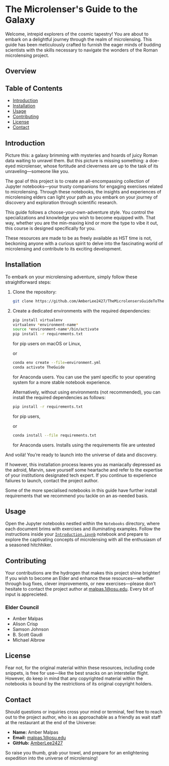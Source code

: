 # The Microlenser's Guide to the Galaxy
Welcome, intrepid explorers of the cosmic tapestry! You are about to embark on a delightful journey through the realm of microlensing. This guide has been meticulously crafted to furnish the eager minds of budding scientists with the skills necessary to navigate the wonders of the Roman microlensing project.

## Overview


## Table of Contents
- [Introduction](#introduction)
- [Installation](#installation)
- [Usage](#usage)
- [Contributing](#contributing)
- [License](#license)
- [Contact](#contact)

## Introduction
Picture this: a galaxy brimming with mysteries and hoards of juicy Roman data waiting to unravel them. But this picture is missing something: a doe-eyed microlenser, whose fortitude and cleverness are up to the task of its unraveling—someone like you.

The goal of this project is to create an all-encompassing collection of Jupyter notebooks—your trusty companions for engaging exercises related to microlensing. Through these notebooks, the insights and experiences of microlensing elders can light your path as you embark on your journey of discovery and exploration through scientific research.

This guide follows a choose-your-own-adventure style. You control the specializations and knowledge you wish to become equipped with. That way, whether you are the min-maxing kind or more the type to vibe it out, this course is designed specifically for you.

These resources are made to be as freely available as HST time is not, beckoning anyone with a curious spirit to delve into the fascinating world of microlensing and contribute to its exciting development.

## Installation
To embark on your microlensing adventure, simply follow these straightforward steps:

1. Clone the repository:  
   ```bash
   git clone https://github.com/AmberLee2427/TheMicrolensersGuideToTheGalaxy.git
   ```
1. Create a dedicated environments with the required dependencies:
    ```bash
    pip install virtualenv
    virtualenv *environment-name*
    source *environment-name*/bin/activate
    pip install -r requirements.txt
    ```
    for pip users on macOS or Linux,

    or

    ```bash
    conda env create --file=environment.yml
    conda activate TheGuide
    ```
    for Anaconda users. You can use the yaml specific to your operating system for a more stable notebook experience.
    
    Alternatively, without using environments (not recommended), you can install the required dependencies as follows:  
    ```bash
    pip install -r requirements.txt
    ```
    for pip users,

    or 

    ```bash
    conda install --file requirements.txt
    ```
    for Anaconda users. Installs using the requirements file are untested

And voilà! You’re ready to launch into the universe of data and discovery.

If however, this installation process leaves you as maniacally depressed as the adroid, Marvin, save yourself some heartache and refer to the expertise of your institutions designated tech expert. If you continue to experience faliures to launch, contact the project author. 

Some of the more specialised notebooks in this guide have further install requirements that we recommend you tackle on an as-needed basis.

## Usage

Open the Jupyter notebooks nestled within the `Notebooks` directory, where each document brims with exercises and illuminating examples. Follow the instructions inside your [`Introduction.ipynb`](https://github.com/AmberLee2427/TheMicrolensersGuideToTheGalaxy/blob/main/Notebooks/Introduction.ipynb) notebook and prepare to explore the captivating concepts of microlensing with all the enthusiasm of a seasoned hitchhiker. 

## Contributing

Your contributions are the hydrogen that makes this project shine brighter! If you wish to become an Elder and enhance these resources—whether through bug fixes, clever improvements, or new exercises—please don’t hesitate to contact the project author at malpas.1@osu.edu. Every bit of input is apprecieted.

### Elder Council
- Amber Malpas
- Alison Crisp
- Samson Johnson
- B. Scott Gaudi
- Michael Albrow

## License

Fear not, for the original material within these resources, including code snippets, is free for use—like the best snacks on an interstellar flight. However, do keep in mind that any copyrighted material within the notebooks is bound by the restrictions of its original copyright holders. 

## Contact

Should questions or inquiries cross your mind or terminal, feel free to reach out to the project author, who is as approachable as a friendly as wait staff at the restaurant at the end of the Universe:

- **Name:** Amber Malpas
- **Email:** malpas.1@osu.edu
- **GitHub:** [AmberLee2427](https://github.com/AmberLee2427)

So raise you thumb, grab your towel, and prepare for an enlightening expedition into the universe of microlensing!

